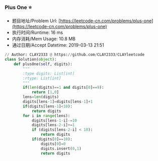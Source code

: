 
### Plus One :star:
- 题目地址/Problem Url: [https://leetcode-cn.com/problems/plus-one](https://leetcode-cn.com/problems/plus-one)
- 执行时间/Runtime: 16 ms 
- 内存消耗/Mem Usage: 10.8 MB
- 通过日期/Accept Datetime: 2019-03-13 21:51
```python
// Author: CLAY2333 @ https://github.com/CLAY2333/CLAYleetcode
class Solution(object):
    def plusOne(self, digits):
        """
        :type digits: List[int]
        :rtype: List[int]
        """
        if(len(digits)==1 and digits[0]==9):
            return [1,0]
        lens=len(digits)
        digits[lens-1]=digits[lens-1]+1
        if(digits[lens-1]<10):
            return digits
        for i in range(lens):
            digits[lens-1-i]-=10
            digits[lens-2-i]+=1
            if (digits[lens-2-i] < 10):
                return digits
            if(digits[0]==10):
                digits[0]=0
                digits.insert(0,1)
                return digits

```
